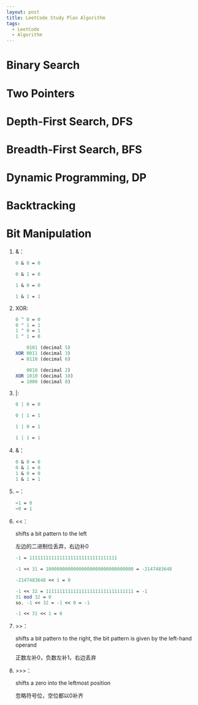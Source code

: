 ```yaml
---
layout: post
title: LeetCode Study Plan Algorithm
tags:
  - LeetCode
  - Algorithm
---
```

#  Binary Search

#  Two Pointers

# Depth-First Search, DFS

#  Breadth-First Search, BFS

#  Dynamic Programming, DP

#  Backtracking

#  Bit Manipulation

1. &：

   ```mathematica
   0 & 0 = 0
   
   0 & 1 = 0
   
   1 & 0 = 0
   
   1 & 1 = 1
   ```

2. XOR:

   ```mathematica
   0 ^ 0 = 0 
   0 ^ 1 = 1 
   1 ^ 0 = 1 
   1 ^ 1 = 0
   ```

   ```mathematica
       0101 (decimal 5)
   XOR 0011 (decimal 3)
     = 0110 (decimal 6)
   ```

   ```mathematica
       0010 (decimal 2)
   XOR 1010 (decimal 10)
     = 1000 (decimal 8)
   ```

3. \|:

   ```mathematica
   0 | 0 = 0 
   
   0 | 1 = 1 
   
   1 | 0 = 1 
   
   1 | 1 = 1
   ```

4. &：

   ```mathematica
   0 & 0 = 0 
   0 & 1 = 0 
   1 & 0 = 0 
   1 & 1 = 1
   ```

5. ~：

   ```mathematica
   ~1 = 0 
   ~0 = 1
   ```

6. \<<：

   shifts a bit pattern to the left

   左边的二进制位丢弃，右边补0
   
   ```mathematica
   -1 = 11111111111111111111111111111111
   
   -1 << 31 = 10000000000000000000000000000000 = -2147483648
   
   -2147483648 << 1 = 0
   
   -1 << 32 = 11111111111111111111111111111111 = -1
   31 mod 32 = 0
   so, -1 << 32 = -1 << 0 = -1
   
   -1 << 31 << 1 = 0
   ```

7. \>>：

   shifts a bit pattern to the right, the bit pattern is given by the left-hand operand

   正数左补0，负数左补1，右边丢弃

8. \>>>：

   shifts a zero into the leftmost position

   忽略符号位，空位都以0补齐
